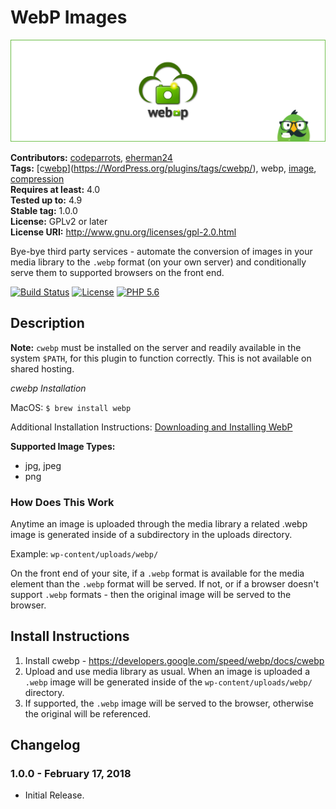 # WebP Images #
![Banner Image](github-assets/banner-1550x500.jpg)

**Contributors:** [codeparrots](https://profiles.wordpress.org/codeparrots), [eherman24](https://profiles.wordpress.org/eherman24)  
**Tags:** [c[webp](https://WordPress.org/plugins/tags/webp/)](https://WordPress.org/plugins/tags/cwebp/), webp, [image](https://WordPress.org/plugins/tags/image/), [compression](https://WordPress.org/plugins/tags/compression/)  
**Requires at least:** 4.0  
**Tested up to:** 4.9  
**Stable tag:** 1.0.0  
**License:** GPLv2 or later  
**License URI:** http://www.gnu.org/licenses/gpl-2.0.html  

Bye-bye third party services - automate the conversion of images in your media library to the `.webp` format (on your own server) and conditionally serve them to supported browsers on the front end.

[![Build Status](https://travis-ci.org/CodeParrots/webp-images.svg?branch=master)](https://travis-ci.org/CodeParrots/webp-images) [![License](https://img.shields.io/badge/license-GPL--2.0-brightgreen.svg)](https://github.com/CodeParrots/webp-images/blob/master/license.txt) [![PHP 5.6](https://img.shields.io/badge/php-5.6-8892bf.svg)](https://secure.php.net/supported-versions.php)  

## Description ##

<strong>Note:</strong> `cwebp` must be installed on the server and readily available in the system `$PATH`, for this plugin to function correctly. This is not available on shared hosting.

*cwebp Installation*

MacOS:
`$ brew install webp`

Additional Installation Instructions:
<a href="https://developers.google.com/speed/webp/download" target="_blank">Downloading and Installing WebP</a>

<strong>Supported Image Types:</strong>
* jpg, jpeg
* png

<h3>How Does This Work</h3>

Anytime an image is uploaded through the media library a related .webp image is generated inside of a subdirectory in the uploads directory.

Example: `wp-content/uploads/webp/`

On the front end of your site, if a `.webp` format is available for the media element than the `.webp` format will be served. If not, or if a browser doesn't support `.webp` formats - then the original image will be served to the browser.

## Install Instructions ##

1. Install cwebp - https://developers.google.com/speed/webp/docs/cwebp
2. Upload and use media library as usual. When an image is uploaded a `.webp` image will be generated inside of the `wp-content/uploads/webp/` directory.
3. If supported, the `.webp` image will be served to the browser, otherwise the original will be referenced.

## Changelog ##

### 1.0.0 - February 17, 2018 ###

* Initial Release.
